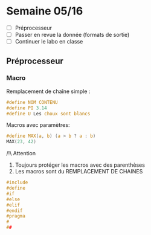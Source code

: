 # Semaine 05/16

- [ ] Préprocesseur
- [ ] Passer en revue la donnée (formats de sortie)
- [ ] Continuer le labo en classe

## Préprocesseur

### Macro 

Remplacement de chaîne simple : 

```c
#define NOM CONTENU
#define PI 3.14
#define U Les choux sont blancs
```

Macros avec paramètres: 

```c
#define MAX(a, b) (a > b ? a : b)
MAX(23, 42)
```

/!\ Attention

1. Toujours protéger les macros avec des parenthèses
2. Les macros sont du REMPLACEMENT DE CHAINES

```c
#include 
#define
#if
#else
#elif
#endif
#pragma
# 
## 
```